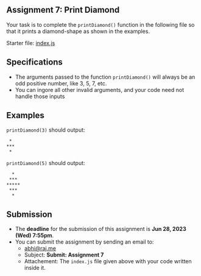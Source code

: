 ## Assignment 7: Print Diamond

Your task is to complete the `printDiamond()` function in the following file so that
it prints a diamond-shape as shown in the examples.

Starter file: [index.js](./index.js)

## Specifications
* The arguments passed to the function `printDiamond()` will always be an odd positive number, 
like 3, 5, 7, etc.
* You can ingore all other invalid arguments, and your code need not handle those inputs

## Examples
`printDiamond(3)` should output:
```
 *
***
 *
```

`printDiamond(5)` should output:
```
  *
 ***
*****
 ***
  *
```

## Submission
* The **deadline** for the submission of this assignment is **Jun 28, 2023 (Wed) 7:55pm**.
* You can submit the assignment by sending an email to:
  - [abhi@raj.me](mailto:abhi@raj.me)
  - Subject: **Submit: Assignment 7**
  - Attachement: The `index.js` file given above with your code written inside it.
